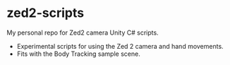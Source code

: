 # zed2-scripts
My personal repo for Zed2 camera Unity C# scripts.

- Experimental scripts for using the Zed 2 camera and hand movements.
- Fits with the Body Tracking sample scene.
